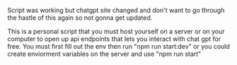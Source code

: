 Script was working but chatgpt site changed and don't want to go through the hastle of this again so not gonna get updated.

This is a personal script that you must host yourself on a server or on your computer to open up api endpoints that lets you interact with chat gpt for free.
You must first fill out the env then run "npm run start:dev" or you could create enviorment variables on the server and use "npm run start"
